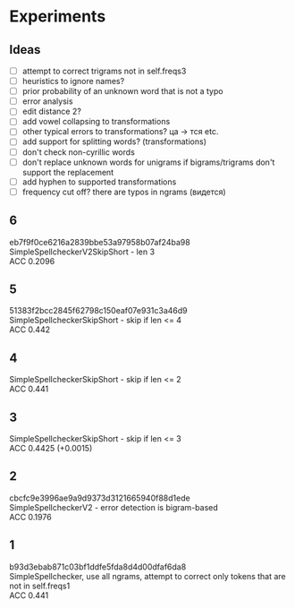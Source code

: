 # Experiments

## Ideas
- [ ] attempt to correct trigrams not in self.freqs3
- [ ] heuristics to ignore names?
- [ ] prior probability of an unknown word that is not a typo
- [ ] error analysis
- [ ] edit distance 2?
- [ ] add vowel collapsing to transformations
- [ ] other typical errors to transformations? ца -> тся etc.
- [ ] add support for splitting words? (transformations)
- [ ] don't check non-cyrillic words
- [ ] don't replace unknown words for unigrams if bigrams/trigrams don't support the replacement
- [ ] add hyphen to supported transformations
- [ ] frequency cut off? there are typos in ngrams (видется)

## 6
eb7f9f0ce6216a2839bbe53a97958b07af24ba98
SimpleSpellcheckerV2SkipShort - len 3  
ACC 0.2096  

## 5
51383f2bcc2845f62798c150eaf07e931c3a46d9
SimpleSpellcheckerSkipShort - skip if len <= 4  
ACC 0.442

## 4
SimpleSpellcheckerSkipShort - skip if len <= 2  
ACC 0.441

## 3
SimpleSpellcheckerSkipShort - skip if len <= 3  
ACC 0.4425 (+0.0015)

## 2

cbcfc9e3996ae9a9d9373d3121665940f88d1ede  
SimpleSpellcheckerV2 - error detection is bigram-based  
ACC 0.1976

## 1
b93d3ebab871c03bf1ddfe5fda8d4d00dfaf6da8  
SimpleSpellchecker, use all ngrams, attempt to correct only tokens that are not in self.freqs1  
ACC 0.441 

